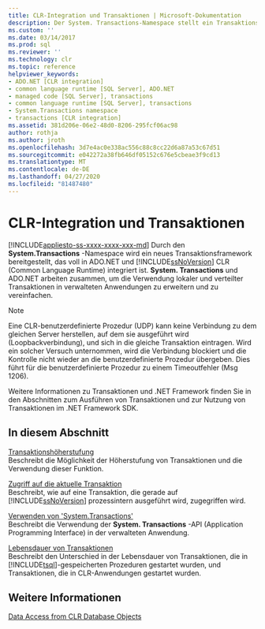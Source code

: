 ```yaml
---
title: CLR-Integration und Transaktionen | Microsoft-Dokumentation
description: Der System. Transactions-Namespace stellt ein Transaktions Framework bereit, das vollständig in die ADO.net-und SQL Server CLR-Integration integriert ist.
ms.custom: ''
ms.date: 03/14/2017
ms.prod: sql
ms.reviewer: ''
ms.technology: clr
ms.topic: reference
helpviewer_keywords:
- ADO.NET [CLR integration]
- common language runtime [SQL Server], ADO.NET
- managed code [SQL Server], transactions
- common language runtime [SQL Server], transactions
- System.Transactions namespace
- transactions [CLR integration]
ms.assetid: 381d206e-06e2-48d0-8206-295fcf06ac98
author: rothja
ms.author: jroth
ms.openlocfilehash: 3d7e4ac0e338ac556c88c8cc22d6a87a53c67d51
ms.sourcegitcommit: e042272a38fb646df05152c676e5cbeae3f9cd13
ms.translationtype: MT
ms.contentlocale: de-DE
ms.lasthandoff: 04/27/2020
ms.locfileid: "81487480"
---
```

# <a name="clr-integration-and-transactions"></a>CLR-Integration und Transaktionen
[!INCLUDE[appliesto-ss-xxxx-xxxx-xxx-md](../../includes/appliesto-ss-xxxx-xxxx-xxx-md.md)]
  Durch den **System.Transactions** -Namespace wird ein neues Transaktionsframework bereitgestellt, das voll in ADO.NET und [!INCLUDE[ssNoVersion](../../includes/ssnoversion-md.md)] CLR (Common Language Runtime) integriert ist. **System. Transactions** und ADO.NET arbeiten zusammen, um die Verwendung lokaler und verteilter Transaktionen in verwalteten Anwendungen zu erweitern und zu vereinfachen.  
  
> [!NOTE]  
>  Eine CLR-benutzerdefinierte Prozedur (UDP) kann keine Verbindung zu dem gleichen Server herstellen, auf dem sie ausgeführt wird (Loopbackverbindung), und sich in die gleiche Transaktion eintragen. Wird ein solcher Versuch unternommen, wird die Verbindung blockiert und die Kontrolle nicht wieder an die benutzerdefinierte Prozedur übergeben. Dies führt für die benutzerdefinierte Prozedur zu einem Timeoutfehler (Msg 1206).  
  
 Weitere Informationen zu Transaktionen und .NET Framework finden Sie in den Abschnitten zum Ausführen von Transaktionen und zur Nutzung von Transaktionen im .NET Framework SDK.  
  
## <a name="in-this-section"></a>In diesem Abschnitt  
 [Transaktionshöherstufung](../../relational-databases/clr-integration-data-access-transactions/transaction-promotion.md)  
 Beschreibt die Möglichkeit der Höherstufung von Transaktionen und die Verwendung dieser Funktion.  
  
 [Zugriff auf die aktuelle Transaktion](../../relational-databases/clr-integration-data-access-transactions/accessing-the-current-transaction.md)  
 Beschreibt, wie auf eine Transaktion, die gerade auf [!INCLUDE[ssNoVersion](../../includes/ssnoversion-md.md)] prozessintern ausgeführt wird, zugegriffen wird.  
  
 [Verwenden von 'System.Transactions'](../../relational-databases/clr-integration-data-access-transactions/using-system-transactions.md)  
 Beschreibt die Verwendung der **System. Transactions** -API (Application Programming Interface) in der verwalteten Anwendung.  
  
 [Lebensdauer von Transaktionen](../../relational-databases/clr-integration-data-access-transactions/transaction-lifetimes.md)  
 Beschreibt den Unterschied in der Lebensdauer von Transaktionen, die in [!INCLUDE[tsql](../../includes/tsql-md.md)]-gespeicherten Prozeduren gestartet wurden, und Transaktionen, die in CLR-Anwendungen gestartet wurden.  
  
## <a name="see-also"></a>Weitere Informationen  
 [Data Access from CLR Database Objects](../../relational-databases/clr-integration/data-access/data-access-from-clr-database-objects.md)  
  
  
